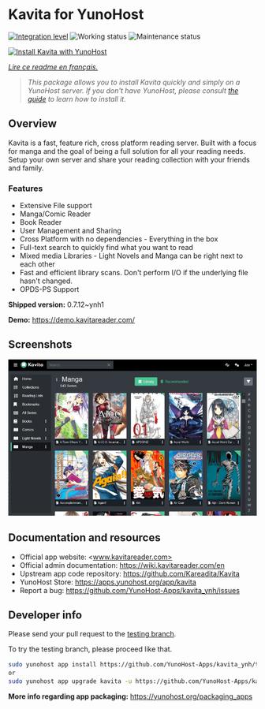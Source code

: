 <!--
N.B.: This README was automatically generated by https://github.com/YunoHost/apps/tree/master/tools/README-generator
It shall NOT be edited by hand.
-->

# Kavita for YunoHost

[![Integration level](https://dash.yunohost.org/integration/kavita.svg)](https://dash.yunohost.org/appci/app/kavita) ![Working status](https://ci-apps.yunohost.org/ci/badges/kavita.status.svg) ![Maintenance status](https://ci-apps.yunohost.org/ci/badges/kavita.maintain.svg)

[![Install Kavita with YunoHost](https://install-app.yunohost.org/install-with-yunohost.svg)](https://install-app.yunohost.org/?app=kavita)

*[Lire ce readme en français.](./README_fr.md)*

> *This package allows you to install Kavita quickly and simply on a YunoHost server.
If you don't have YunoHost, please consult [the guide](https://yunohost.org/#/install) to learn how to install it.*

## Overview

Kavita is a fast, feature rich, cross platform reading server. Built with a focus for manga and the goal of being a full solution for all your reading needs. Setup your own server and share your reading collection with your friends and family.

### Features

- Extensive File support
- Manga/Comic Reader
- Book Reader
- User Management and Sharing
- Cross Platform with no dependencies - Everything in the box
- Full-text search to quickly find what you want to read
- Mixed media Libraries - Light Novels and Manga can be right next to each other
- Fast and efficient library scans. Don't perform I/O if the underlying file hasn't changed.
- OPDS-PS Support


**Shipped version:** 0.7.12~ynh1

**Demo:** https://demo.kavitareader.com/

## Screenshots

![Screenshot of Kavita](./doc/screenshots/screenshot.png)

## Documentation and resources

* Official app website: <www.kavitareader.com>
* Official admin documentation: <https://wiki.kavitareader.com/en>
* Upstream app code repository: <https://github.com/Kareadita/Kavita>
* YunoHost Store: <https://apps.yunohost.org/app/kavita>
* Report a bug: <https://github.com/YunoHost-Apps/kavita_ynh/issues>

## Developer info

Please send your pull request to the [testing branch](https://github.com/YunoHost-Apps/kavita_ynh/tree/testing).

To try the testing branch, please proceed like that.

``` bash
sudo yunohost app install https://github.com/YunoHost-Apps/kavita_ynh/tree/testing --debug
or
sudo yunohost app upgrade kavita -u https://github.com/YunoHost-Apps/kavita_ynh/tree/testing --debug
```

**More info regarding app packaging:** <https://yunohost.org/packaging_apps>
